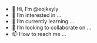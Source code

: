 - 👋 Hi, I’m @eojkxyly
- 👀 I’m interested in ...
- 🌱 I’m currently learning ...
- 💞️ I’m looking to collaborate on ...
- 📫 How to reach me ...

<!---
eojkxyly/eojkxyly is a ✨ special ✨ repository because its `README.md` (this file) appears on your GitHub profile.
You can click the Preview link to take a look at your changes.
--->
